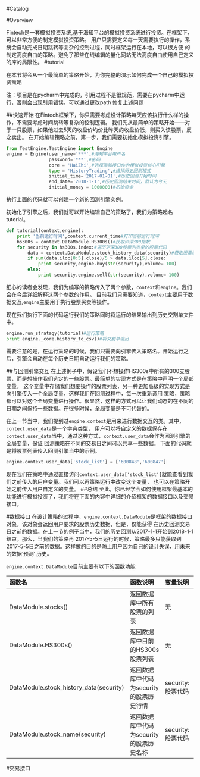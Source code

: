 #Catalog

#Overview


Fintech是一套模拟投资系统,基于海知平台的模拟投资系统进行投资。在框架下，可以非常方便的制定模拟投资策略。
用户只需要定义每一天需要执行的操作，系统会自动完成日期跳转等复杂的控制过程，同时框架运行在本地，可以很方便
的制定高度自由的策略。避免了那些在线编辑的量化网站无法高度自由使用自己定义的库的局限性。
#tutorial


在本节将会从一个最简单的策略开始，为你完整的演示如何完成一个自己的模拟投资策略

注：项目是在pycharm中完成的，引用过程不是很规范，需要在pycharm中运行，否则会出现引用错误。可以通过更改path
修复上述问题

##快速开始
在Fintech框架下，你只需要考虑设计策略每天应该执行什么样的操作，不需要考虑时间跳转等复杂的控制逻辑。
我们先从最简单的策略开始——对于一只股票，如果他过去5天的收盘价均价比昨天的收盘价低，则买入该股票，反之卖出。
在开始编辑策略之前，第一步，我们需要初始化模拟投资引擎。
```python
from TestEngine.TestEngine import Engine
engine = Engine(user_name='***',#海知平台用户名
                password='***',#密码
                core = 'HaiZhi',#选择海知接口作为模拟投资核心引擎
                type = 'HistoryTrading',#选择历史回测模式
                initial_time='2017-01-01',#历史回测开始时间
                end_date='2018-1-1',#历史回测结束时间，默认为今天
                initial_money = 1000000)#初始资金
```
执行上面的代码就可以创建一个新的回测引擎实例。

初始化了引擎之后，我们就可以开始编辑自己的策略了，我们为策略起名tutorial。
```python
def tutorial(context,engine):
    print '当前运行时间',context.current_time#打印当前运行时间
    hs300s = context.DataModule.HS300s()#获取沪深300指数
    for security in hs300s.index:#遍历沪深300股票列表里的股票代码
        data = context.DataModule.stock_history_data(security)#获取股票历史交易数据
        if sum(data.iloc[0:5].close)/5 > data.iloc[5].close:
            print security,engine.buy(str(security),volume= 100)
        else:
            print security,engine.sell(str(security),volume= 100)
```
细心的读者会发现，我们为编写的策略传入了两个参数，`context`和`engine`。我们会在今后详细解释这两个参数的作用。
目前我们只需要知道，`context`主要用于数据交互,`engine`主要用于执行股票买卖等操作。

现在我们执行下面的代码运行我们的策略同时将运行的结果输出到历史交割单文件中。
```python
engine.run_stratagy(tutorial)#运行策略
print engine._core.history_to_csv()#将交割单输出
```
需要注意的是，在运行策略的时候，我们只需要向引擎传入策略名。开始运行之后，引擎会自动在每个历史日期自动运行我们的策略。


##与回测引擎交互
在上述例子中，假设我们不想操作HS300s中所有的300支股票，而是想操作我们选定的一些股票。最简单的实现方式是在策略中声明一个局部变量，
这个变量中存储我们想要操作的股票列表，另一种更加高级的实现方式是向引擎传入一个全局变量，这样我们在回测过程中，每一次重新调用
策略，策略都可以对这个全局变量进行操作。很显然，这样的方式可以让我们动态的在不同的日期之间保持一些数据。在很多时候，全局变量是不可代替的。

在上一节当中，我们提到过`engine.context`是用来进行数据交互的类。其中，`context.user_data`是一个字典类型，
用户可以将自定义的数据保存在`context.user_data`当中，通过这种方式，`context.user_data`会作为回测引擎的全局变量，保证
回测策略在不同的交易日之间可以共享一些数据。
下面的代码就是将股票列表传入回测引擎当中的示例。
```python
engine.context.user_data['stock_list'] = ['600848','600847']
```
现在我们在策略中通过直接访问`context.user_data['stock_list']`就能查看到我们之前传入的用户变量。我们可以再策略运行中改变这个变量，
也可以在策略开始之前传入用户自定义的变量。
##总结
至此，你已经学会如何使用框架最基本的功能进行模拟投资了，我们将在下面的内容中详细的介绍框架的数据接口以及交易接口。

#数据接口
在设计策略的过程中，`engine.context.DataModule`是框架的数据接口对象，该对象会返回用户要求的股票历史数据，但是，仅能获得
在历史回测交易日之前的数据。在上一节的例子当中，我们的历史回测从2017-1-1开始到2018-1-1结束。那么，当我们的策略再
2017-5-5日运行的时候，策略最多只能获取到2017-5-5日之前的数据。这样做的目的是防止用户因为自己的设计失误，用未来的数据‘预测’
历史。

`engine.context.DataModule`目前主要有以下的函数功能

函数名|函数说明|变量说明|
:-----|:-----|:-----|
DataModule.stocks()|返回数据库中所有股票的列表|无|
DataModule.HS300s()|返回数据库中目前的HS300s股票列表|无
DataModule.stock_history_data(security)|返回数据库中代码为security的股票历史行情|security:股票代码
DataModule.stock_name(security)|返回数据库中代码为security的股票历史名称|security:股票代码

#交易接口
